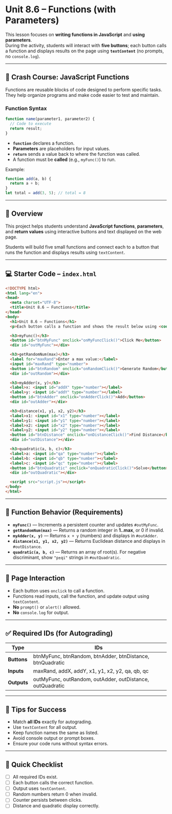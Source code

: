 # Unit 8.6 – Functions (with Parameters)

This lesson focuses on **writing functions in JavaScript** and **using parameters**.  
During the activity, students will interact with **five buttons**; each button calls a function and displays results on the page using **`textContent`** (no prompts, no `console.log`).

---

## 🚀 Crash Course: JavaScript Functions

Functions are reusable blocks of code designed to perform specific tasks.  
They help organize programs and make code easier to test and maintain.

### Function Syntax
```js
function name(parameter1, parameter2) {
  // Code to execute
  return result;
}
```
- **`function`** declares a function.
- **Parameters** are placeholders for input values.
- **`return`** sends a value back to where the function was called.
- A function must be **called** (e.g., `myFunc()`) to run.

Example:
```js
function add(a, b) {
  return a + b;
}
let total = add(3, 5); // total = 8
```

---

## 🧭 Overview
This project helps students understand **JavaScript functions**, **parameters**, and **return values** using interactive buttons and text displayed on the web page.

Students will build five small functions and connect each to a button that runs the function and displays results using `textContent`.

---

## 💻 Starter Code – `index.html`
```html
<!DOCTYPE html>
<html lang="en">
<head>
  <meta charset="UTF-8">
  <title>Unit 8.6 – Functions</title>
</head>
<body>
  <h1>Unit 8.6 – Functions</h1>
  <p>Each button calls a function and shows the result below using <code>textContent</code>.</p>

  <h3>myFunc()</h3>
  <button id="btnMyFunc" onclick="onMyFuncClick()">Click Me</button>
  <div id="outMyFunc"></div>

  <h3>getRandomNum(max)</h3>
  <label for="maxRand">Enter a max value:</label>
  <input id="maxRand" type="number">
  <button id="btnRandom" onclick="onRandomClick()">Generate Random</button>
  <div id="outRandom"></div>

  <h3>myAdder(x, y)</h3>
  <label>x: <input id="addX" type="number"></label>
  <label>y: <input id="addY" type="number"></label>
  <button id="btnAdder" onclick="onAdderClick()">Add</button>
  <div id="outAdder"></div>

  <h3>distance(x1, y1, x2, y2)</h3>
  <label>x1: <input id="x1" type="number"></label>
  <label>y1: <input id="y1" type="number"></label>
  <label>x2: <input id="x2" type="number"></label>
  <label>y2: <input id="y2" type="number"></label>
  <button id="btnDistance" onclick="onDistanceClick()">Find Distance</button>
  <div id="outDistance"></div>

  <h3>quadratic(a, b, c)</h3>
  <label>a: <input id="qa" type="number"></label>
  <label>b: <input id="qb" type="number"></label>
  <label>c: <input id="qc" type="number"></label>
  <button id="btnQuadratic" onclick="onQuadraticClick()">Solve</button>
  <div id="outQuadratic"></div>

  <script src="script.js"></script>
</body>
</html>
```

---

## 🧠 Function Behavior (Requirements)
- **`myFunc()`** — Increments a persistent counter and updates `#outMyFunc`.
- **`getRandomNum(max)`** — Returns a random integer in **1..max**, or 0 if invalid.
- **`myAdder(x, y)`** — Returns `x + y` (numbers) and displays in `#outAdder`.
- **`distance(x1, y1, x2, y2)`** — Returns Euclidean distance and displays in `#outDistance`.
- **`quadratic(a, b, c)`** — Returns an array of root(s). For negative discriminant, show `"p±qi"` strings in `#outQuadratic`.

---

## 📱 Page Interaction
- Each button uses `onclick` to call a function.
- Functions read inputs, call the function, and update output using `textContent`.
- **No** `prompt()` or `alert()` allowed.
- **No** `console.log` for output.

---

## ✅ Required IDs (for Autograding)
| Type | IDs |
|------|-----|
| **Buttons** | btnMyFunc, btnRandom, btnAdder, btnDistance, btnQuadratic |
| **Inputs** | maxRand, addX, addY, x1, y1, x2, y2, qa, qb, qc |
| **Outputs** | outMyFunc, outRandom, outAdder, outDistance, outQuadratic |

---

## 🧾 Tips for Success
- Match **all IDs** exactly for autograding.
- Use `textContent` for all output.
- Keep function names the same as listed.
- Avoid console output or prompt boxes.
- Ensure your code runs without syntax errors.

---

## 🧮 Quick Checklist
- [ ] All required IDs exist.
- [ ] Each button calls the correct function.
- [ ] Output uses `textContent`.
- [ ] Random numbers return 0 when invalid.
- [ ] Counter persists between clicks.
- [ ] Distance and quadratic display correctly.
